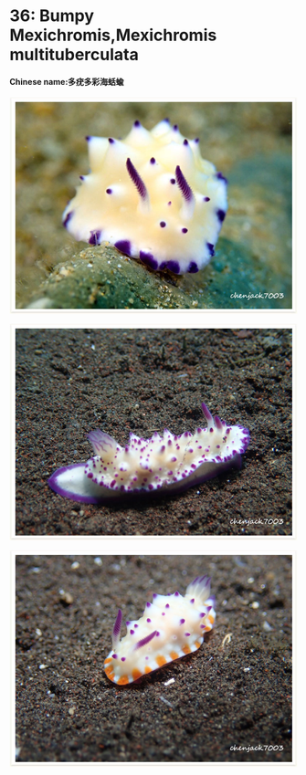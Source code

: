 # 36: Bumpy Mexichromis,Mexichromis multituberculata

#### Chinese name:多疣多彩海蛞蝓

![](../../.gitbook/assets/bumpy-mexichromis.jpg)

![](../../.gitbook/assets/mexichromis-multituberculata.jpg)

![](../../.gitbook/assets/mexichromis-multituberculata2.jpg)


